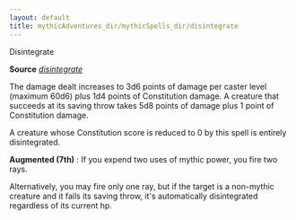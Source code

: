 ```yaml
---
layout: default
title: mythicAdventures_dir/mythicSpells_dir/disintegrate
---
```

Disintegrate

**Source** [_disintegrate_](spells_dir/disintegrate#_disintegrate)

The damage dealt increases to 3d6 points of damage per caster level (maximum 60d6) plus 1d4 points of Constitution damage. A creature that succeeds at its saving throw takes 5d8 points of damage plus 1 point of Constitution damage.

A creature whose Constitution score is reduced to 0 by this spell is entirely disintegrated.

**Augmented (7th)** : If you expend two uses of mythic power, you fire two rays.

Alternatively, you may fire only one ray, but if the target is a non-mythic creature and it fails its saving throw, it's automatically disintegrated regardless of its current hp.

